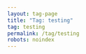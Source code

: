 ```yaml
---
layout: tag-page
title: "Tag: testing"
tag: testing
permalink: /tag/testing
robots: noindex
---
```

